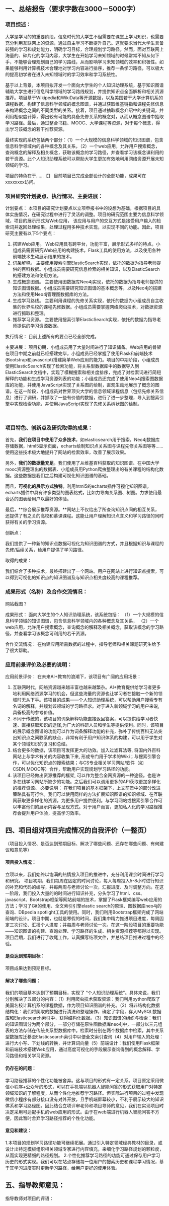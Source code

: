 ## 一、总结报告（要求字数在3000－5000字）

### 项目综述：


大学是学习的的重要阶段，信息时代的大学生不但需要在课堂上学习知识，也需要充分利用互联网上的资源，通过自主学习不断提升自己。这就要求当代大学生具备较强的学习和规划能力，明确学习目标，合理规划学习路径。然而，面对互联网上海量的、碎片化的学习内容，大学生在开始学习未知领域的时候常常不知从何下手，不能够合理规划自己的学习路线，从而影响学习未知领域的效率和积极性。如果能够利用计算机技术合理地对学习内容进行排序，推荐一条学习路径，可以极大的提高初学者在进入未知领域时的学习效率和学习系统性。

基于以上背景，本项目拟开发一个面向大学生的个人知识助理系统，基于知识图谱辅助大学生进行信息科学领域的学习路线规划，并提供知识点全面解析和相关资源推荐。项目基于Wikipedia和WikiData等开源数据，以及美国若干大学计算机系的课程数据，构建了信息科学领域的概念图谱，并通过获取维基链指和课程先修信息来构建概念之间的不同类型的关系。接着，项目通过抽取概念介绍中的关键词，并利用相似度计算，得出较有可能的具备先修关系的概念对，从而从概念图谱中抽取学习路径。最后，通过整合书籍、MOOC、大学课程等资源，对于每个概念，得出学习该概念的若干推荐资源。

最终实现的系统包括两个部分：（1）一个大规模的信息科学领域的知识图谱，包含信息科学领域内的各种概念及其关系，（2）一个web应用，允许用户搜索概念，查询概念的解释及相关概念，获取该概念的学习路径，并查看学习该概念课利用的若干资源。此个人知识助理系统可以帮助大学生更加有效地利用网络资源开展未知领域的学习。

项目的特色在于……【】
目前项目已完成全部设计的全部功能，成果可在xxxxxxxx访问。


### 项目研究计划要点、执行情况、主要进展：

计划要点：
本项目的研究计划要点以立项申报书中的设想为基础，根据项目的具体实施情况，在研究过程中进行了灵活的调整。项目的研究范围主要为信息科学领域，项目的展示形式为Web应用， 该应用与用户的交互方式是接受用户输入的检索词并返回处理结果，处理过程用多种技术实现，以实现不同的功能。因此，项目研究主要有以下5个要点：
1.	搭建Web应用。
Web应用具有跨平台，功能丰富，展示形式多样的特点。小组成员需要研究Web应用的构建技术，Flask工具的使用方法，以及使用各种前端技术生动展示结果的技术。
2.	词条解释。
主要使用搜索引擎ElasticSearch实现，依托的数据为指导老师提供的百科数据。小组成员需要研究信息检索的相关知识，以及ElasticSearch的搭建方法和使用方法。
3.	生成概念图谱。
主要使用图数据库Neo4j实现，依托的数据为指导老师提供的知识图谱数据。小组成员需要研究知识图谱的基本概念等，以及Neo4j的搭建方法和使用Neo4j管理图数据库的方法。
4.	生成学习路线。
主要利用课程的先修关系实现，依托的数据为小组成员自主收集的世界名校的课程先修数据。小组成员需要掌握网络爬虫技术，对数据资源进行抓取和整理。
5.	推荐学习资源。
主要使用搜索引擎ElasticSearch实现，依托的数据为指导老师提供的学习资源数据。

执行情况：
    目前上述所有的要点已经全部完成。

主要进展：
 项目初期，小组成员用了大量时间进行了知识储备。Web应用的骨架在项目中期之前就已经搭建完毕，小组成员已经掌握了使用Flask和前端技术(Bootstrap和javascript)搭建简单Web应用的能力。项目的中期阶段，小组成员使用ElasticSearch实现了检索功能，将关系型数据库中的数据导入到ElasticSearch文档中，实现了模糊搜索和相关度排序，完成了对检索词进行简短解释的功能和生成学习资源列表的功能；小组成员还完成了使用Neo4j搜索图数据库的功能，并使用JavaScript实现了关系图的绘制，直观生动地展示了概念的图谱。在这一阶段，小组成员对世界顶尖大学的信息领域课程信息（包括先修关系信息）进行了调研，并抓取了一些有价值的数据，进行了进一步整理，导入到搜索引擎中实现检索功能，并使用JavaScript实现了先修关系树状图的绘制。

​		


### 项目特色、创新点及研究取得的成果：

首先，**我们在项目中使用了众多技术**，如elasticsearch用于搜索，Neo4j数据库存储数据，html5显示页面，echarts绘制知识点关系图与课程先修关系图等等……使用这些技术极大地提升了网站的检索效率，改善了展示效果。

另外，**我们的数据量充足**。我们使用了从维基百科获取的知识图谱、在中国大学mooc资源整理出的数据表、小组成员用Python爬虫整理出的有关课程的结构化数据。这些数据是我们之后构建可视化知识图谱的基础。

而且，**可视化的展示方式独特**。利用html5的echarts插件可视化知识图谱，echarts插件中具有许多类型的图表格式，比如力导向关系图、树图。力求使用最合适的图表给用户以最好的体验。

最后，**综合展示推荐资源。**网站上不仅给出了所查询知识点间的相互关系，还提供了有之关的高校和慕课课程。这能让用户理解知识点含义和学习路径的同时获得有关的学习资源。

创新点：

   我们提供了一种新的知识点数据可视化为知识图谱的方式，并且根据知识与课程的先修/后续关系，给用户提供了学习路径。

取得的成果： 

我们结合了多种技术，最终搭建出了一个网站。用户在网站上进行知识点搜索，可以得到可视化的知识点的知识图谱及与知识点相关度较高的课程推荐。



### 成果形式（名称）及合作交流情况：

网站截图？

成果形式：
面向大学生的个人知识助理系统，该系统包括：
（1）一个大规模的信息科学领域的知识图谱，包含信息科学领域内的各种概念及其关系，
（2）一个web应用，允许用户搜索概念，查询概念的解释及相关概念，获取该概念的学习路径，并查看学习该概念可利用的若干资源。

合作交流情况：
在构建应用所需数据的过程中，指导老师和相关课题研究生给予了很大帮助。



### 应用前景评价及必要的说明：

应用前景评价：
在未来AI+教育的浪潮下，该项目有广阔的应用场景：
1. 互联网时代，网络资源越来越丰富也越来越繁杂。AI+教育提供给学习者更多地利用网络资源学习的机会，但这些海量的资源也让学习者在接触一个新的领域时无从下手。该项目的成果——个人知识助理系统，可以帮助用户搜索专有名词的解释，并规划该领域的学习路径求。对于进入新领域学习的用户来说, 具备极高的参考价值。
2. 不同于传统的，该项目的词条解释功能直接返回答案，可以提供给学习者快速、直接获取知识的途径,为广大的科研人员和学生等提供便利。同时，该项目的展示概念图谱的功能可以作为词条解释功能的补充，弥补了传统百科无法突出知识点之间联系的缺点，非常有利于用户知识体系的构建，可以用于学生对某个领域知识的复习和总结。
3. 结合更多的数据，该项目可发挥更大的功效。加入过滤算法等, 将国内外百科网站上与学术有关的内容收集下来, 形成专门用于学术的Wiki；与搜索引擎合作，可以优化知识点的搜索结果；与CS专业相关学习网站/软件（如CSDN,MOOC等）合作，帮助用户实现规划学习路径的功能。
4. 该项目已经做出资源推荐的框架, 可以作为整合全网资源的一种途径。也是许多在线学习网站所缺少的功能。之后我们可以调用更多的API获取更加多样化的推荐资源。
必要说明：
在我们项目的基本框架下，上文前景中的部分改进策略具有可行性。我们可以使用同样的方法扩展知识图谱的知识领域、在互联网获取更多样化的资源，为更多用户提供便利。与学习网站或搜索引擎合作可以丰富他们的展示内容与呈现方式。对于用户而言，更加私人化的学习路径推荐会提升用户体验，提高学习效率。




##  四、项目组对项目完成情况的自我评价（一整页）

（项目投入情况、是否达到预期目标、解决了哪些问题、还存在哪些问题、有何建议和意见等）
#### 项目投入情况：
立项以来，我们始终以饱满的热情投入项目的推进中，充分利用课余时间进行学习和研究。
项目初期，我们每周在固定的时间讨论，每人每周投入5-8小时进行知识的补充和代码的编写，并每两周与老师讨论一次，汇报进度、及时调整方向。在这一阶段，我们投入大量的的时间进行知识补充，分头学习了html、css、javascript、Bootstrap框架等网站前端的技术，掌握了Flask框架编写web应用的方法；学习了Git的使用、全文索引引擎elastic search的原理、图数据库neo4j的查询、DBpedia spotlight工具的使用。同时，我们利用Bootstrap框架完成了网站前端的设计。项目中期，也就是寒假的时间，我们集中精力推进项目进度，每周固定三次讨论、汇报个人进度；并每周与老师讨论一次。在这一阶段项目的重要功能——知识图谱的构建、查询处理、学习路径的生成、相关资源推荐等都得以实现。项目后期，我们进行了收尾工作，认真撰写结项文件，并总结项目推进过程中的经验。

#### 是否达到预期目标：
项目成果达到预期目标。

#### 解决了哪些问题：
我们的项目基本达到了预期目标，实现了 “个人知识助理系统”。具体来说，我们分别解决了五部分的内容：（1）利用爬虫技术获取资源：我们利用python爬取了美国名校计算机系的课程数据，作为项目知识图谱的补充。（2）将非结构化数据结构化：我们将爬取的数据进行清洗和整理操作，确定了字段，存入MySQL数据库和Elasticsearch索引中，获得结构化数据。（3）知识图谱的组织与检索：我们的知识图谱分为两个部分，一部分存储在原生图数据库neo4j中，一部分以三元组表的方法存储在传统关系型数据库中。检索时分别在两个数据库中检索，其中关系型数据库迁移至Elasticsearch索引中以便全文索引查询（4）对用户输入的处理：进行大小写、下划线的转换，并计算词向量（5）前端设计：我们使用Flask框架和前端技术搭建Web应用，通过高度可视化的手段展示查询得到的概念解释、学习路径和相关学习资源。

#### 仍存在的问题：
学习路径推荐的个性化功能被舍弃。这与项目的形式有一定关系。项目原定采用微信小程序+公众号的形式，可以在手机端以机器人智能问答的形式获取用户对特定领域知识的了解程度，从而个性化地推荐学习路径。但实际进行项目的过程中发现微信小程序有部分接口没有对外开放，且手机端屏幕较小，不利于展示较大的知识体系和学习路径图。因此结合立项评审老师和项目导师的意见，我们在实现项目时决定采用可适配手机的web应用的形式。由于在web端进行机器人智能问答不方便，因此暂时舍弃学习路径推荐的个性化功能。

#### 意见和建议：
1.本项目的规划学习路径功能可继续拓展。通过引入特定领域经典教材的目录，或设计出特定模板组织相关领域专家进行内容填充，来细化学习路径规划的颗粒度，从而实现更精细的路径规划。
2.个性化推荐学习路径的功能可通过保存用户学习历史的形式实现。我们可以在站点存储每一位用户的搜索历史和课程学习情况，基于其学习进度实时更新学习路径，给用户更好的使用体验。







## 五、指导教师意见：

指导教师对项目的评语：





